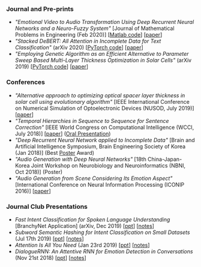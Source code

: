 ### Journal and Pre-prints
* *"Emotional Video to Audio Transformation Using Deep Recurrent Neural Networks and a Neuro-Fuzzy System"* [Journal of Mathematical Problems in Engineering (Feb 2020)] [[Matlab code](https://github.com/gcunhase/Emotional-Video-to-Audio-with-ANFIS-DeepRNN)] [[paper](https://www.hindawi.com/journals/mpe/2020/8478527/)]
* *"Stacked DeBERT: All Attention in Incomplete Data for Text Classification"* (arXiv 2020) [[PyTorch code](https://github.com/gcunhase/StackedDeBERT)] [[paper](https://arxiv.org/abs/2001.00137)]
* *"Employing Genetic Algorithm as an Efficient Alternative to Parameter Sweep Based Multi-Layer Thickness Optimization in Solar Cells"* (arXiv 2019) [[PyTorch code](https://github.com/gcunhase/GeneticAlgorithm-SolarCells)] [[paper](https://arxiv.org/abs/1909.06447)]

### Conferences
* *"Alternative approach to optimizing optical spacer layer thickness in solar cell using evolutionary algorithm"* [IEEE International Conference on Numerical Simulation of Optoelectronic Devices (NUSOD, July 2019)] [[paper](https://www.nusod.org/2019/nusod19paper45.pdf)]
* *"Temporal Hierarchies in Sequence to Sequence for Sentence Correction"* [IEEE World Congress on Computational Intelligence (WCCI, July 2018)] [[paper](https://ieeexplore.ieee.org/stamp/stamp.jsp?arnumber=8489499)] ([Oral Presentation](./WCCI_July2018_OralPresentation.pdf))
* *"Deep Recurrent Neural Network applied to Incomplete Data"* [Brain and Artificial Intelligence Symposium, Brain Engineering Society of Korea (Jan 2018)] (Best [Poster](./BESK_Jan2018_BestPoster.pdf) Award)
* *"Audio Generation with Deep Neural Networks"* [18th China-Japan-Korea Joint Workshop on Neurobiology and Neuroinformatics (NBNI, Oct 2018)] (Poster)
* *"Audio Generation from Scene Considering Its Emotion Aspect"* [International Conference on Neural Information Processing (ICONIP 2016)] [[paper](https://link.springer.com/chapter/10.1007/978-3-319-46672-9_9)]

### Journal Club Presentations
* *Fast Intent Classification for Spoken Language Understanding* [BranchyNet Application] (arXiv, Dec 2019) [[ppt](../presentations/JournalClub-BranchyNet_application-Jan29_2020.pdf)] [[notes](./notes/branchynet.md)]
* *Subword Semantic Hashing for Intent Classification on Small Datasets* (Jul 17th 2019) [[ppt](./JournalClub-SemHash-Jul17_2019.pdf)] [[notes](../notes/subword_sem_hash.md)]
* *Attention Is All You Need* (Jan 23rd 2019) [[ppt](./JournalClub-Transformer-Jan23_2019.pptx)] [[notes](../notes/attentionisallyouneed.md)]
* *DialogueRNN: An Attentive RNN for Emotion Detection in Conversations* (Nov 21st 2018) [[ppt](./JournalClub-DialogueRNN-Nov21_2018.pptx)] [[notes](../notes/dialoguernn.md)]
